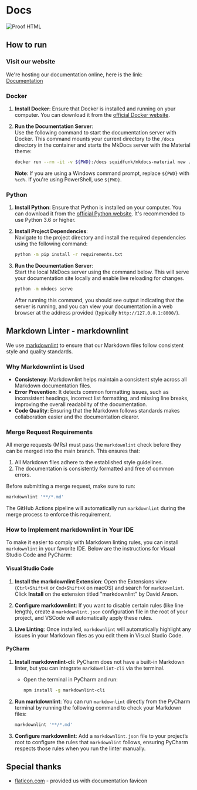 # Docs

![Proof HTML](https://github.com/groupplants/docs/actions/workflows/proof-html.yml/badge.svg)

## How to run

### Visit our website

We're hosting our documentation online, here is the link:  
[Documentation](https://bot-wheels.github.io/docs)

### Docker

1. **Install Docker**: Ensure that Docker is installed and running on your computer. You can download it from the [official Docker website](https://www.docker.com/get-started).
2. **Run the Documentation Server**:  
   Use the following command to start the documentation server with Docker. This command mounts your current directory to the `/docs` directory in the container and starts the MkDocs server with the Material theme:

    ```bash
    docker run --rm -it -v ${PWD}:/docs squidfunk/mkdocs-material new .
    ```

   **Note**: If you are using a Windows command prompt, replace `${PWD}` with `%cd%`. If you're using PowerShell, use `${PWD}`.

### Python

1. **Install Python**: Ensure that Python is installed on your computer. You can download it from the [official Python website](https://www.python.org/downloads/). It's recommended to use Python 3.6 or higher.

2. **Install Project Dependencies**:  
   Navigate to the project directory and install the required dependencies using the following command:

    ```bash
    python -m pip install -r requirements.txt
    ```

3. **Run the Documentation Server**:  
   Start the local MkDocs server using the command below. This will serve your documentation site locally and enable live reloading for changes.

    ```bash
    python -m mkdocs serve
    ```

   After running this command, you should see output indicating that the server is running, and you can view your documentation in a web browser at the address provided (typically `http://127.0.0.1:8000/`).

## Markdown Linter - markdownlint

We use [markdownlint](https://github.com/DavidAnson/markdownlint) to ensure that our Markdown files follow consistent style and quality standards.

### Why Markdownlint is Used

- **Consistency**: Markdownlint helps maintain a consistent style across all Markdown documentation files.
- **Error Prevention**: It detects common formatting issues, such as inconsistent headings, incorrect list formatting, and missing line breaks, improving the overall readability of the documentation.
- **Code Quality**: Ensuring that the Markdown follows standards makes collaboration easier and the documentation clearer.

### Merge Request Requirements

All merge requests (MRs) must pass the `markdownlint` check before they can be merged into the main branch. This ensures that:

1. All Markdown files adhere to the established style guidelines.
2. The documentation is consistently formatted and free of common errors.

Before submitting a merge request, make sure to run:

```bash
markdownlint '**/*.md'
```

The GitHub Actions pipeline will automatically run `markdownlint` during the merge process to enforce this requirement.

### How to Implement markdownlint in Your IDE

To make it easier to comply with Markdown linting rules, you can install `markdownlint` in your favorite IDE. Below are the instructions for Visual Studio Code and PyCharm:

#### Visual Studio Code

1. **Install the markdownlint Extension**:
   Open the Extensions view (`Ctrl+Shift+X` or `Cmd+Shift+X` on macOS) and search for `markdownlint`. Click **Install** on the extension titled "markdownlint" by David Anson.

2. **Configure markdownlint**:
   If you want to disable certain rules (like line length), create a `markdownlint.json` configuration file in the root of your project, and VSCode will automatically apply these rules.

3. **Live Linting**:
   Once installed, `markdownlint` will automatically highlight any issues in your Markdown files as you edit them in Visual Studio Code.

#### PyCharm

1. **Install markdownlint-cli**:
   PyCharm does not have a built-in Markdown linter, but you can integrate `markdownlint-cli` via the terminal.

   - Open the terminal in PyCharm and run:

     ```bash
     npm install -g markdownlint-cli
     ```

2. **Run markdownlint**:
   You can run `markdownlint` directly from the PyCharm terminal by running the following command to check your Markdown files:

   ```bash
   markdownlint '**/*.md'
   ```

3. **Configure markdownlint**:
   Add a `markdownlint.json` file to your project’s root to configure the rules that `markdownlint` follows, ensuring PyCharm respects those rules when you run the linter manually.

## Special thanks

- [flaticon.com](https://www.flaticon.com/free-icon/3d-car_10473321?term=car&page=1&position=42&origin=tag&related_id=10473321) - provided us with documentation favicon

